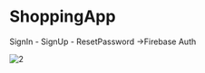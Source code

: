 # ShoppingApp

SignIn - SignUp - ResetPassword ->Firebase Auth

![2](https://github.com/AliArdal/ShoppingApp/assets/135712333/bed9c4a4-69af-4873-b030-fa50f0b9c532)


